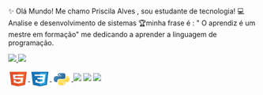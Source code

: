 ✨ Olá Mundo! Me chamo Priscila Alves , sou estudante de tecnologia!
💻Analise e desenvolvimento de sistemas
🏆minha frase é : "  O aprendiz é um mestre em formação"
me dedicando a aprender  a linguagem de programação.
<div>
<a href="https://beacons.page/PriscilaAlves22">
<img height="180em" src="https://github-readme-stats.vercel.app/api? 
username=PriscilaAlves22&show_icons=true&theme=gruvbox&include_all_commits=true&ecount_private=true"/>
  <img height="180em" src="https://github-readme-stats.vercel.app/apis/top-langs/?
username=PriscilaAlves22&layout=compact&langs_count=7&theme=gruvbox"/>
</div>
  <div style="display: inline_block"><br>
    <img align="center" alt="pri-HTML" height="30" width="40" src="https://raw.githubusercontent.com/devicons/devicon/master/icons/html5/html5-original.svg">
     <img align="center" alt="pri-CSS" height="30" width="40" src="https://raw.githubusercontent.com/devicons/devicon/master/icons/CSS3/CSS3-original.svg">
  <img align="center" alt="Rafa-Python" height="30" width="40" src="https://raw.githubusercontent.com/devicons/devicon/master/icons/python/python-original.svg">
  <a href="https://www.linkedin.com/in/priscila-costa-337b5120a/ " target="_blank"><img src="https://img.shields.io/badge/-LinkedIn-%230077B5?style=for-the-badge&logo=linkedin&logoColor=white" target="_blank"></a> 
    <a href = "priscilacostaalves288@gmail.com"><img src="https://img.shields.io/badge/-Gmail-%23333?style=for-the-badge&logo=gmail&logoColor=white" target="_blank"></a>
      <a href="https://instagram.com/pri_e_mika" target="_blank"><img src="https://img.shields.io/badge/-Instagram-%23E4405F?style=for-the-badge&logo=instagram&logoColor=white" target="_blank"></a>
